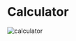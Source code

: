 # Calculator
![calculator](https://user-images.githubusercontent.com/98457140/157162907-b9e8aa1b-4dff-4304-a84a-492212513511.png)
